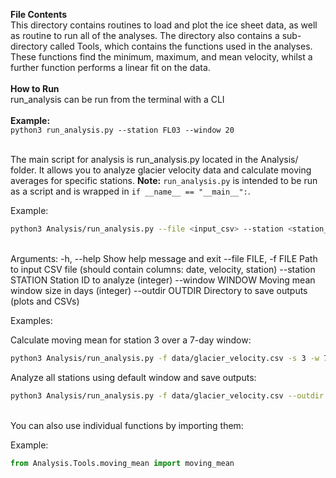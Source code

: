 **File Contents**
\
This directory contains routines to load and plot the ice sheet data, as well as routine to run all of the analyses. 
The directory also contains a sub-directory called Tools, which contains the functions used in the analyses. 
These functions find the minimum, maximum, and mean velocity, whilst a further function performs a linear fit on the data. \
\
**How to Run**\
run_analysis can be run from the terminal with a CLI\
\
**Example:**
\
```python3 run_analysis.py --station FL03 --window 20```

\
The main script for analysis is run_analysis.py located in the Analysis/ folder. It allows you to analyze glacier velocity data and calculate moving averages for specific stations. **Note:** `run_analysis.py` is intended to be run as a script and is wrapped in `if __name__ == "__main__":`.

Example: 
```bash 
python3 Analysis/run_analysis.py --file <input_csv> --station <station_id> --window <window_days> --outdir <output_directory>
```
\
Arguments:
-h, --help	Show help message and exit
--file FILE, -f FILE	Path to input CSV file (should contain columns: date, velocity, station)
--station STATION	Station ID to analyze (integer)
--window WINDOW	Moving mean window size in days (integer)
--outdir OUTDIR	Directory to save outputs (plots and CSVs)

Examples:

Calculate moving mean for station 3 over a 7-day window:
```bash 
python3 Analysis/run_analysis.py -f data/glacier_velocity.csv -s 3 -w 7 -o results/
```

Analyze all stations using default window and save outputs:
```bash 
python3 Analysis/run_analysis.py -f data/glacier_velocity.csv --outdir results/
```

\
You can also use individual functions by importing them:

Example:
```python 
from Analysis.Tools.moving_mean import moving_mean
```


